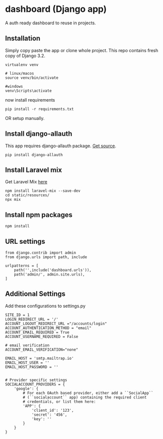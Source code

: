 # dashboard (Django app)
A auth ready dashboard to reuse in projects.

## Installation
Simply copy paste the app or clone whole project. This repo contains fresh copy of Django 3.2.

```
virtualenv venv

# linux/macos
source venv/bin/activate

#windows
venv\Scripts\activate
```
now install requirements
```
pip install -r requirements.txt
```

OR setup manually.
## Install django-allauth
This app requires django-allauth package.
[Get source](https://django-allauth.readthedocs.io/en/latest/installation.html).
```
pip install django-allauth
```
## Install Laravel mix
Get Laravel Mix [here](https://laravel-mix.com/)
```
npm install laravel-mix --save-dev
cd static/resources/
npx mix
```
## Install npm packages
```
npm install
```

## URL settings
```
from django.contrib import admin
from django.urls import path, include

urlpatterns = [
    path('',include('dashboard.urls')),
    path('admin/', admin.site.urls),
]
```
## Additional Settings
Add these configurations to settings.py
```
SITE_ID = 1
LOGIN_REDIRECT_URL = '/'
ACCOUNT_LOGOUT_REDIRECT_URL ="/accounts/login"
ACCOUNT_AUTHENTICATION_METHOD = "email"
ACCOUNT_EMAIL_REQUIRED = True
ACCOUNT_USERNAME_REQUIRED = False

# email verification
ACCOUNT_EMAIL_VERIFICATION="none"

EMAIL_HOST = 'smtp.mailtrap.io'
EMAIL_HOST_USER = ''
EMAIL_HOST_PASSWORD = ''


# Provider specific settings
SOCIALACCOUNT_PROVIDERS = {
    'google': {
        # For each OAuth based provider, either add a ``SocialApp``
        # (``socialaccount`` app) containing the required client
        # credentials, or list them here:
        'APP': {
            'client_id': '123',
            'secret': '456',
            'key': ''
        }
    }
}

```

